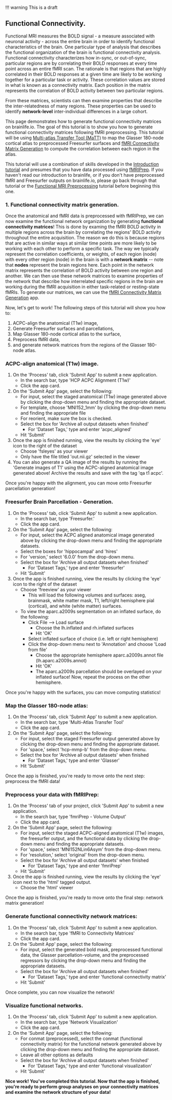 !!! warning
    This is a draft

## Functional Connectivity.

Functional MRI measures the BOLD signal - a measure associated with neuronal activity - across the entire brain in order to identify functional characteristics of the brain. One particular type of analysis that describes the functional organization of the brain is functional connectivity analysis. Functional connectivity characterizes how in-sync, or out-of-sync, particular regions are by correlating their BOLD responses at every time point across an entire fMRI scan. The rationale is that regions that are highly correlated in their BOLD responses at a given time are likely to be working together for a particular task or activity. These correlation values are stored in what is known as a connectivity matrix. Each position in the matrix represents the correlation of BOLD activity between two particular regions. 

From these matrices, scientists can then examine properties that describe the inter-relatedness of many regions. These properties can be used to identify **network-level** inter-individual differences in a large cohort.

This page demonstrates how to generate functional connectivity matrices on brainlife.io. The goal of this tutorial is to show you how to generate functional connectivity matrices following fMRI preprocessing. This tutorial will be using [Multi-atlas Transfer Tool (MaTT)](https://brainlife.io/app/5aeb34f2f446980028b15ef0) to map the Glasser 180-node cortical atlas to preprocessed Freesurfer surfaces and [fMRI Connectivity Matrix Generation](https://brainlife.io/app/5c720cf63e2f2c0030a23486) to compute the correlation between each region in the atlas.

This tutorial will use a combination of skills developed in the [Introduction tutorial](https://brainlife.io/docs/tutorial/introduction-to-brainlife/) and presumes that you have data processed using [fMRIPrep](https://brainlife.io/app/5c61c69f14027a01b14adcb3). If you haven't read our introduction to brainlife, or if you don't have preprocessed fMRI and Freesurfer outputs on brainlife.io, please go back through that tutorial or the [Functional MRI Preprocessing](https://brainlife.io/docs/tutorial/fmri-preprocessing-tutorial) tutorial before beginning this one.

### 1. Functional connectivity matrix generation.

Once the anatomical and fMRI data is preprocessed with fMRIPrep, we can now examine the functional network organization by generating **functional connectivity matrices**! This is done by examing the fMRI BOLD activity in multiple regions across the brain by correlating the regions' BOLD activity throughout the entire acquisition. The reason we do this is because regions that are active in similar ways at similar time points are more likely to be working with each other to perform a specific task. The way we typically represent the correlation coefficients, or weights, of each region (node) with every other region (node) in the brain is with a **network matrix** -- note that **nodes** represent the brain regions here. Each point in the network matrix represents the correlation of BOLD activity between one region and another. We can then use these network matrices to examine properties of the network that describe how interrelated specific regions in the brain are working during the fMRI acquisition in either task-related or resting-state fMRIs. To generate our matrices, we can use the [fMRI Connectivity Matrix Generation](https://brainlife.io/app/5c720cf63e2f2c0030a23486) app.

Now, let's get to work! The following steps of this tutorial will show you how to:

1. ACPC-align the anatomical (T1w) image,
1. Generate Freesurfer surfaces and parcellations,
1. Map Glasser 180-node cortical atlas to the surface,
1. Preprocess fMRI data,
1. and generate network matrices from the regions of the Glasser 180-node atlas.

### ACPC-align anatomical (T1w) image.

1. On the 'Process' tab, click 'Submit App' to submit a new application.
    * In the search bar, type 'HCP ACPC Alignment (T1w)'
    * Click the app card.
1. On the 'Submit App' page, select the following:
    * For input, select the staged anatomical (T1w) image generated above by clicking the drop-down menu and finding the appropriate dataset.
    * For template, choose 'MNI152_1mm' by clicking the drop-down menu and finding the appropriate file
    * For reorient, make sure the box is checked.
    * Select the box for 'Archive all output datasets when finished'
        * For 'Dataset Tags,' type and enter 'acpc_aligned'
    * Hit 'Submit'
1. Once the app is finished running, view the results by clicking the 'eye' icon to the right of the dataset
    * Choose 'fsleyes' as your viewer
    * Only have the file titled 'out.nii.gz' selected in the viewer
1. You can also generate a QA image of the results by running the 'Generate images of T1' using the ACPC-aligned anatomical image generated above! Archive the results and save with the tag 'qa t1 acpc'.

Once you're happy with the alignment, you can move onto Freesurfer parcellation generation!

### Freesurfer Brain Parcellation - Generation.

1. On the 'Process' tab, click 'Submit App' to submit a new application.
    * In the search bar, type 'Freesurfer.'
    * Click the app card.
1. On the 'Submit App' page, select the following:
    * For input, select the ACPC aligned anatomical image generated above by clicking the drop-down menu and finding the appropriate datasets.
    * Select the boxes for 'hippocampal' and 'hires'
    * For 'version,' select '6.0.0' from the drop-down menu.
    * Select the box for 'Archive all output datasets when finished'
        * For 'Dataset Tags,' type and enter 'freesurfer'
    * Hit 'Submit'
1. Once the app is finished running, view the results by clicking the 'eye' icon to the right of the dataset
    * Choose 'freeview' as your viewer
        * This will load the following volumes and surfaces: aseg, brainmask, white matter mask, T1, left/right hemisphere pial (cortical), and white (white matter) surfaces.
    * To view the aparc.a2009s segmentation on an inflated surface, do the following:
        * Click File --> Load surface
            * Choose the lh.inflated and rh.inflated surfaces
            * Hit 'OK'
        * Select inflated surface of choice (i.e. left or right hemisphere)
        * Click the drop-down menu next to 'Annotation' and choose 'Load from file'
            * Choose the appropriate hemisphere aparc.a2009s.annot file (lh.aparc.a2009s.annot)
            * Hit 'OK'
            * The aparc.a2009s parcellation should be overlayed on your inflated surface! Now, repeat the process on the other hemisphere.
            
Once you're happy with the surfaces, you can move computing statistics!

### Map the Glasser 180-node atlas:

1. On the 'Process' tab, click 'Submit App' to submit a new application.
    * In the search bar, type 'Multi-Atlas Transfer Tool'
    * Click the app card.
1. On the 'Submit App' page, select the following:
    * For input, select the staged Freesurfer output generated above by clicking the drop-down menu and finding the appropriate dataset.
    * For 'space,' select 'hcp-mmp-b' from the drop-down menu.
    * Select the box for 'Archive all output datasets' when finished
        * For 'Dataset Tags,' type and enter 'Glasser'
    * Hit 'Submit'

Once the app is finished, you're ready to move onto the next step: preprocess the fMRI data!

### Preprocess your data with fMRIPrep:

1. On the 'Process' tab of your project, click 'Submit App' to submit a new application.
    * In the search bar, type 'fmriPrep - Volume Output'
    * Click the app card.
1. On the 'Submit App' page, select the following:
    * For input, select the staged ACPC-aligned anatomical (T1w) images, the freesurfer output, and the functional data by clicking the drop-down menu and finding the appropriate datasets.
    * For 'space,' select 'MNI152NLin6Asym' from the drop-down menu.
    * For 'resolution,' select 'original' from the drop-down menu.
    * Select the box for 'Archive all output datasets' when finished
        * For 'Dataset Tags,' type and enter 'fmriPrep'
    * Hit 'Submit'
1. Once the app is finished running, view the results by clicking the 'eye' icon next to the 'html' tagged output.
    * Choose the 'html' viewer

Once the app is finished, you're ready to move onto the final step: network matrix generation!

### Generate functional connectivity network matrices:

1. On the 'Process' tab, click 'Submit App' to submit a new application.
    * In the search bar, type 'fMRI to Connectivity Matrices'
    * Click the app card.
1. On the 'Submit App' page, select the following:
    * For input, select the generated bold mask, preprocessed functional data, the Glasser parcellation-volume, and the preprocessed regressors by clicking the drop-down menu and finding the appropriate datasets.
    * Select the box for 'Archive all output datasets when finished'
        * For 'Dataset Tags,' type and enter 'functional connectivity matrix'
    * Hit 'Submit'
    
Once complete, you can now visualize the network!
    
### Visualize functional  networks.

1. On the 'Process' tab, click 'Submit App' to submit a new application.
    * In the search bar, type 'Network Visualization'
    * Click the app card.
1. On the 'Submit App' page, select the following:
    * For conmat (preprocessed), select the conmat (functional connectivity matrix) for the functional network generated above by clicking the drop-down menu and finding the appropriate dataset.
    * Leave all other options as defaults
    * Select the box for 'Archive all output datasets when finished'
        * For 'Dataset Tags,' type and enter 'functional visualization'
    * Hit 'Submit'
    
**Nice work! You've completed this tutorial. Now that the app is finished, you're ready to perform group analyses on your connectivity matrices and examine the network structure of your data!**
